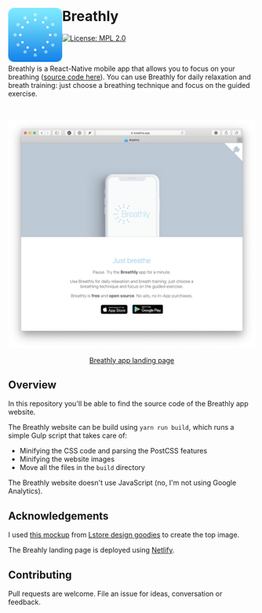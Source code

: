 &nbsp;

# Breathly <img src="./.github/icon-rounded.png" width="110" align="left">

[![License: MPL 2.0](https://img.shields.io/badge/License-MPL%202.0-brightgreen.svg)](https://opensource.org/licenses/MPL-2.0)

&nbsp;

Breathly is a React-Native mobile app that allows you to focus on your breathing ([source code here](https://github.com/mmazzarolo/breathly-app)).
You can use Breathly for daily relaxation and breath training: just choose a breathing technique and focus on the guided exercise.  

&nbsp;

<p align="center" margin-bottom="0">
  <a href="https://breathly.app">
    <img alt="Breathly" width="820" height="auto" src="./.github/screenshot.png">
  </a>
</p>

<p align="center" margin-bottom="0">
  <a href="https://breathly.app">Breathly app landing page</a>
</p>

## Overview

In this repository you'll be able to find the source code of the Breathly app website.

The Breathly website can be build using `yarn run build`, which runs a simple Gulp script that takes care of:

- Minifying the CSS code and parsing the PostCSS features
- Minifying the website images
- Move all the files in the `build` directory

The Breathly website doesn't use JavaScript (no, I'm not using Google Analytics).

## Acknowledgements

I used [this mockup](https://gumroad.com/l/edFPQ) from [Lstore design goodies](https://gumroad.com/lstore) to create the top image.  

The Breahly landing page is deployed using [Netlify](https://app.netlify.com).  

## Contributing

Pull requests are welcome. File an issue for ideas, conversation or feedback.
